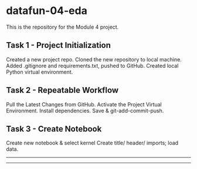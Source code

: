 # datafun-04-eda
This is the repository for the Module 4 project.

## Task 1 - Project Initialization
Created a new project repo.
Cloned the new repository to local machine.
Added .gitignore and requirements.txt, pushed to GitHub.
Created local Python virtual environment.

## Task 2 - Repeatable Workflow
Pull the Latest Changes from GitHub.
Activate the Project Virtual Environment.
Install dependencies.
Save & git-add-commit-push.

## Task 3 - Create Notebook
Create new notebook & select kernel
Create title/ header/ imports; load data.


---











---

